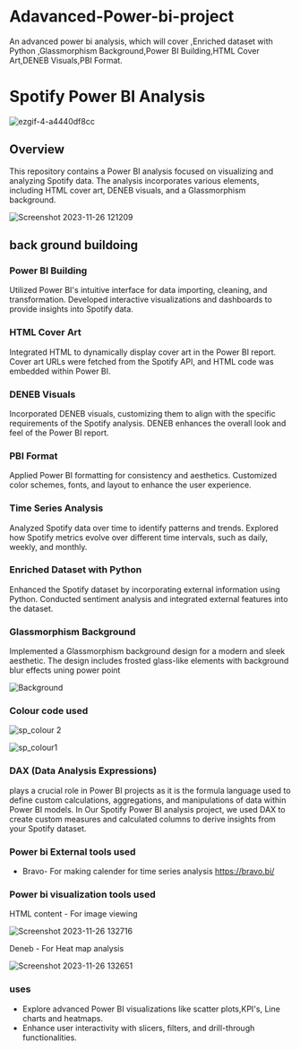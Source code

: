 # Adavanced-Power-bi-project
An advanced power bi analysis, which will cover ,Enriched dataset with  Python ,Glassmorphism Background,Power BI Building,HTML Cover Art,DENEB Visuals,PBI Format.


# Spotify Power BI Analysis

![ezgif-4-a4440df8cc](https://github.com/akhilkarthik/Adavanced-Power-bi-project/assets/40953068/393c4398-b248-4f2b-aafc-4a77e1ac6671)
## Overview

This repository contains a Power BI analysis focused on visualizing and analyzing Spotify data. The analysis incorporates various elements, including HTML cover art, DENEB visuals, and a Glassmorphism background.



![Screenshot 2023-11-26 121209](https://github.com/akhilkarthik/Adavanced-Power-bi-project/assets/40953068/66cd337d-985c-4210-b87e-33a5ea845950)


## back ground buildoing

### Power BI Building

Utilized Power BI's intuitive interface for data importing, cleaning, and transformation. Developed interactive visualizations and dashboards to provide insights into Spotify data.

### HTML Cover Art

Integrated HTML to dynamically display cover art in the Power BI report. Cover art URLs were fetched from the Spotify API, and HTML code was embedded within Power BI.

### DENEB Visuals

Incorporated DENEB visuals, customizing them to align with the specific requirements of the Spotify analysis. DENEB enhances the overall look and feel of the Power BI report.

### PBI Format

Applied Power BI formatting for consistency and aesthetics. Customized color schemes, fonts, and layout to enhance the user experience.

### Time Series Analysis

Analyzed Spotify data over time to identify patterns and trends. Explored how Spotify metrics evolve over different time intervals, such as daily, weekly, and monthly.

### Enriched Dataset with  Python

Enhanced the Spotify dataset by incorporating external information using Python. Conducted sentiment analysis and integrated external features into the dataset.

### Glassmorphism Background

Implemented a Glassmorphism background design for a modern and sleek aesthetic. The design includes frosted glass-like elements with background blur effects uning power point

![Background](https://github.com/akhilkarthik/Adavanced-Power-bi-project/assets/40953068/dfc6fab0-42ea-41be-aa59-ff461677179f)

### Colour code used
![sp_colour 2](https://github.com/akhilkarthik/Adavanced-Power-bi-project/assets/40953068/d36a6365-93cf-4e0f-9c0c-4b132c950e70)


![sp_colour1](https://github.com/akhilkarthik/Adavanced-Power-bi-project/assets/40953068/d620bccb-ffe9-452d-8584-508f0e593a89)


### DAX (Data Analysis Expressions)

plays a crucial role in Power BI projects as it is the formula language used to define custom calculations, aggregations, and manipulations of data within Power BI models. 
In Our Spotify Power BI analysis project, we used DAX to create custom measures and calculated columns to derive insights from your Spotify dataset.

### Power bi External tools used

- Bravo- For making calender for time series analysis <https://bravo.bi/>

### Power bi visualization tools used
HTML content - For image viewing


![Screenshot 2023-11-26 132716](https://github.com/akhilkarthik/Adavanced-Power-bi-project/assets/40953068/69c18915-4b9d-4432-8b0f-d4955182c0f2) 

Deneb - For Heat map analysis

![Screenshot 2023-11-26 132651](https://github.com/akhilkarthik/Adavanced-Power-bi-project/assets/40953068/d1ef0d8a-39bf-43fd-97de-8f02801c18ff)


### uses



- Explore advanced Power BI visualizations like scatter plots,KPI's, Line charts and heatmaps.
- Enhance user interactivity with slicers, filters, and drill-through functionalities.


